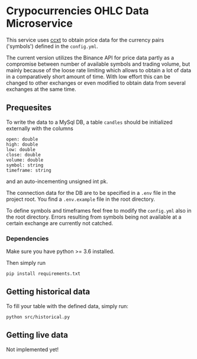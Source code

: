 # Crypocurrencies OHLC Data Microservice
This service uses [ccxt](https://github.com/ccxt/ccxt) to obtain price data for the currency pairs ('symbols') defined in the `config.yml`.

The current version utilizes the Binance API for price data partly as a compromise between number of available symbols and trading volume, but mainly because of the loose rate limiting which allows to obtain a lot of data in a comparatively short amount of time. With low effort this can be changed to other exchanges or even modified to obtain data from several exchanges at the same time.

## Prequesites

To write the data to a MySql DB, a table `candles` should be initialized externally with the columns 
```
open: double
high: double
low: double
close: double
volume: double
symbol: string
timeframe: string
```
and an auto-incementing unsigned int pk.

The connection data for the DB are to be specified in a `.env` file in the project root. You find a `.env.example` file in the root directory.

To define symbols and timeframes feel free to modify the `config.yml` also in the root directory. Errors resulting from symbols being not available at a certain exchange are currently not catched.

### Dependencies
Make sure you have python >= 3.6 installed.

Then simply run
```
pip install requirements.txt
```

## Getting historical data
To fill your table with the defined data, simply run:
```
python src/historical.py
```
## Getting live data
Not implemented yet!

